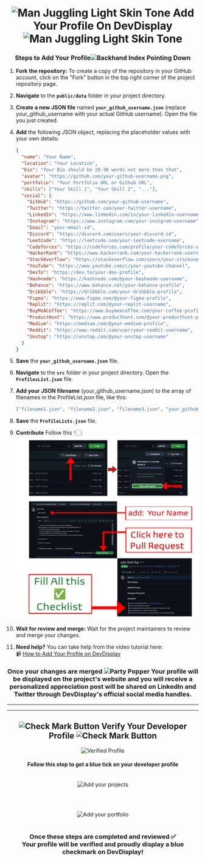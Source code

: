 <h1 align="center"><img src="https://raw.githubusercontent.com/Tarikul-Islam-Anik/Animated-Fluent-Emojis/master/Emojis/People%20with%20activities/Man%20Juggling%20Light%20Skin%20Tone.png" alt="Man Juggling Light Skin Tone" width="25" height="25" /> Add Your Profile On DevDisplay <img src="https://raw.githubusercontent.com/Tarikul-Islam-Anik/Animated-Fluent-Emojis/master/Emojis/People%20with%20activities/Man%20Juggling%20Light%20Skin%20Tone.png" alt="Man Juggling Light Skin Tone" width="25" height="25" /></h1>

<h3 align="center">Steps to Add Your Profile<img src="https://raw.githubusercontent.com/Tarikul-Islam-Anik/Animated-Fluent-Emojis/master/Emojis/Hand%20gestures/Backhand%20Index%20Pointing%20Down.png" alt="Backhand Index Pointing Down" width="25" height="25" /></h3>

1. **Fork the repository:** To create a copy of the repository in your GitHub account, click on the "Fork" button in the top right corner of the project repository page.

2. **Navigate** to the **`public/data`** folder in your project directory.

3. **Create a new JSON file** named **`your_github_username.json`** (replace your_github_username with your actual GitHub username). Open the file you just created.

4. **Add** the following JSON object, replacing the placeholder values with your own details:

   ```json
   {
     "name": "Your Name",
     "location": "Your Location",
     "bio": "Your Bio should be 20-30 words not more than that",
     "avatar": "https://github.com/your-github-username.png",
     "portfolio": "Your Portfolio URL or Github URL",
     "skills": ["Your Skill 1", "Your Skill 2", "..."],
     "social": {
       "GitHub": "https://github.com/your-github-username",
       "Twitter": "https://twitter.com/your-twitter-username",
       "LinkedIn": "https://www.linkedin.com/in/your-linkedin-username",
       "Instagram": "https://www.instagram.com/your-instgram-username",
       "Email": "your-email-id",
       "Discord": "https://discord.com/users/your-discord-id",
       "LeetCode": "https://leetcode.com/your-leetcode-username",
       "Codeforces": "https://codeforces.com/profile/your-codeforces-username",
       "HackerRank": "https://www.hackerrank.com/your-hackerrank-username",
       "StackOverflow": "https://stackoverflow.com/users/your-stackoverflow-id",
       "YouTube": "https://www.youtube.com/c/your-youtube-channel",
       "DevTo": "https://dev.to/your-dev-profile",
       "Hashnode": "https://hashnode.com/@your-hashnode-username",
       "Behance": "https://www.behance.net/your-behance-profile",
       "Dribbble": "https://dribbble.com/your-dribbble-profile",
       "Figma": "https://www.figma.com/@your-figma-profile",
       "Replit": "https://replit.com/@your-replit-username",
       "BuyMeACoffee": "https://www.buymeacoffee.com/your-coffee-profile",
       "ProductHunt": "https://www.producthunt.com/@your-producthunt-profile",
       "Medium": "https://medium.com/@your-medium-profile",
       "Reddit": "https://www.reddit.com/user/your-reddit-username",
       "Unstop": "https://unstop.com/@your-unstop-username"
     }
   }
   ```

5. **Save** the **`your_github_username.json`** file.

6. **Navigate** to the **`src`** folder in your project directory. Open the **`ProfilesList.json`** file.

7. **Add your JSON filename** (your_github_username.json) to the array of filenames in the ProfileList.json file, like this:

   ```json
   ["filename1.json", "filename2.json", "filename3.json", "your_github_username.json"]
   ```

8. **Save** the **`ProfileLists.json`** file.

9. **Contribute** Follow this 👇🏻:
   <img src="/contribution/How to contribute.png"/>

10. **Wait for review and merge:** Wait for the project maintainers to review and merge your changes.

11. **Need help?** You can take help from the video tutorial here:  
    📹 [How to Add Your Profile on DevDisplay](https://youtu.be/DAjartal2kQ)

<h3 align="center">Once your changes are merged <img src="https://raw.githubusercontent.com/Tarikul-Islam-Anik/Animated-Fluent-Emojis/master/Emojis/Activities/Party%20Popper.png" alt="Party Popper" width="25" height="25" /> Your profile will be displayed on the project's website and you will receive a personalized appreciation post will be shared on LinkedIn and Twitter through DevDisplay's official social media handles.</h3><hr>
</div>

---

<h2 align="center">
  <img src="https://raw.githubusercontent.com/Tarikul-Islam-Anik/Telegram-Animated-Emojis/main/Objects/Check%20Mark%20Button.webp" alt="Check Mark Button" width="25" height="25" />
  Verify Your Developer Profile
  <img src="https://raw.githubusercontent.com/Tarikul-Islam-Anik/Telegram-Animated-Emojis/main/Objects/Check%20Mark%20Button.webp" alt="Check Mark Button" width="25" height="25" />
</h2>

<p align="center">
  <img src="./verifiedprofile.png" alt="Verified Profile" width="400" />
</p>

<h4 align="center">Follow this step to get a blue tick on your developer profile</h4>

<br>

<div align="center">

  <a href="https://www.devdisplay.org/ProjectShowcase" target="_blank" style="text-decoration: none;">
    <img src="https://img.shields.io/badge/Add%20your%20minimum%205%20projects-000000?style=for-the-badge&logo=github&logoColor=white" alt="Add your projects"/>
  </a>
  
  <br><br>

  <a href="https://www.devdisplay.org/PortfolioIdeas" target="_blank" style="text-decoration: none;">
    <img src="https://img.shields.io/badge/Add%20your%20Portfolio-000000?style=for-the-badge&logo=github&logoColor=white" alt="Add your portfolio"/>
  </a>

</div>

<br>

<h3 align="center">
  Once these steps are completed and reviewed ✅ <br/>
  Your profile will be verified and proudly display a blue checkmark on DevDisplay!
</h3>

